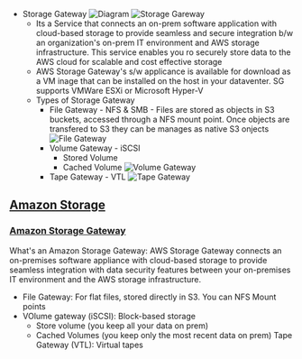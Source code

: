 * Storage Gateway
    ![Diagram](https://d2908q01vomqb2.cloudfront.net/e1822db470e60d090affd0956d743cb0e7cdf113/2019/11/23/Storage-Gateway-summary-picture.png)
    ![Storage Gareway](https://d2908q01vomqb2.cloudfront.net/e1822db470e60d090affd0956d743cb0e7cdf113/2019/11/23/Use-case-1-More-on-premises-backups-to-the-cloud.png)
    - Its a Service that connects an on-prem software application with cloud-based storage to provide seamless and secure integration b/w an organization's on-prem IT environment and AWS storage infrastructure. This service enables you ro securely store data to the AWS cloud for scalable and cost effective storage
     - AWS Storage Gateway's s/w applicance is available for download as a VM inage that can be installed on the host in your dataventer. SG supports VMWare ESXi or Microsoft Hyper-V
     - Types of Storage Gateway
        * File Gateway - NFS & SMB - Files are stored as objects in S3 buckets, accessed through a NFS mount point. Once objects are transfered to S3 they can be manages as native S3 onjects
        ![File Gateway](https://d2908q01vomqb2.cloudfront.net/e1822db470e60d090affd0956d743cb0e7cdf113/2019/11/23/File-Gateway-for-on-premises-backups.png)
        * Volume Gateway - iSCSI
          * Stored Volume
          * Cached Volume
          ![Volume Gateway](https://d2908q01vomqb2.cloudfront.net/e1822db470e60d090affd0956d743cb0e7cdf113/2019/11/23/volume-gateway-for-on-premises-backups.png)
        * Tape Gateway - VTL
        ![Tape Gateway](https://d2908q01vomqb2.cloudfront.net/e1822db470e60d090affd0956d743cb0e7cdf113/2019/11/23/Tape-Gateway-for-on-premises-backups.png)


## [Amazon Storage](https://aws.amazon.com/products/storage/)

### [Amazon Storage Gateway](https://aws.amazon.com/storagegateway/)

What's an Amazon Storage Gateway: AWS Storage Gateway connects an on-premises software appliance with cloud-based storage to provide seamless integration with data security features between your on-premises IT environment and the AWS storage infrastructure.

* File Gateway: For flat files, stored directly in S3. You can NFS Mount points
* VOlume gateway (iSCSI): Block-based storage
  * Store volume (you keep all your data on prem)
  * Cached Volumes (you keep only the most recent data on prem)
Tape Gateway (VTL): Virtual tapes
